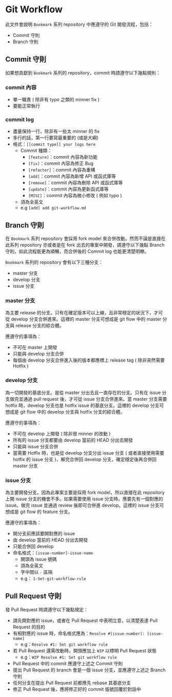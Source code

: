 # Git Workflow

此文件會說明 `Bookmark` 系列 repository 中應遵守的 Git 開發流程，包括：

- Commit 守則
- Branch 守則

## Commit 守則

如果想貢獻到 `Bookmark` 系列的 repository，commit 時請遵守以下幾點規則：

### commit 內容

- 單一職責 ( 除非有 typo 之類的 minner fix )
- 要能正常執行

### commit log

- 盡量保持一行，除非有一些太 minner 的 fix
- 多行的話，第一行要寫最重要的 (或是大綱)
- 格式：`[[commit type]] your logs here`
  - Commit 種類：
    - `[feature]`：commit 內容為新功能
    - `[fix]`：commit 內容為修正 Bug
    - `[refactor]`：commit 內容為重構
    - `[add]`：commit 內容為新增 API 或函式庫等
    - `[remove]`：commit 內容為刪除 API 或函式庫等
    - `[update]`：commit 內容為更新函式庫等
    - `[MISC]`：commit 內容為微小修改 ( 例如 typo )
  - 須為全英文
  - e.g `[add] add git-workflow.md`

## Branch 守則

在 `Bookmark` 系列 repository 會採用 fork model 來合併改動。然而不論是直接在此系列 repository 亦或者是在 fork 出去的專案中開發，請遵守以下幾點 Branch 守則，如此流程能更為順暢，而合併後的 Commit log 也能更清楚明瞭。

 `Bookmark` 系列的 repository 會有以下三種分支：

- master 分支
- develop 分支
- issue 分支

### master 分支

為主要 release 的分支。只有在確定版本可以上線，且非常穩定的狀況下，才可從 develop 分支合併進來。這裡的 master 分支可想成是 git flow 中的 master 分支與 release 分支的綜合體。

應遵守的事項為：

- 不可在 master 上開發
- 只能與 develop 分支合併
- 每個由 develop 分支合併進入後的版本都應標上 release tag ( 除非突然需要 Hotfix )

### develop 分支

為一切開發的基底分支。是從 master 分出去且一直存在的分支。只有在 issue 分支做完並通過 pull request 後，才可從 issue 分支合併進來。當 master 分支需要 hotfix 時，develop 分支也是 hotfix issue 的基底分支。這裡的 develop 分支可想成是 git flow 中的 develop 分支與 hotfix 分支的綜合體。

應遵守的事項為：

- 不可在 develop 上開發 ( 除非很 minner 的改動 )
- 所有的 issue 分支都要由 develop 當前的 HEAD 分出去開發
- 只能與 issue 分支合併
- 當需要 Hotfix 時，也是從 develop 分支分出 issue 分支 ( 或者直接使用需要 hotfix 的 issue 分支 )，解完合併回 develop 分支，確定穩定後再合併回 master 分支

### issue 分支

為主要開發分支。因為此專案主要是採用 fork model，所以直接在此 repository 上開 issue 分支的機會不多。如果需要使用 issue 分支時，應要先有一個對應的 issue。做完 issue 並通過 review 後即可合併進 develop。這裡的 issue 分支可想成是 git flow 的 feature 分支。

應遵守的事項為：

- 開分支前應該要開對應的 issue
- 由 develop 當前的 HEAD 分出去開發
- 只能合併回 develop
- 命名格式：`[issue-number]-issue-name`
  - 開頭為 issue 號碼
  - 須為全英文
  - 字中間以 `-` 區隔
  - e.g： `1-Set-git-workflow-rule`

## Pull Request 守則

發 Pull Request 時請遵守以下幾點規定：

- 請先開對應的 issue，或者在 Pull Request 中表明立意，以清楚表達 Pull Request 的目的
- 有相對應的 issue 時，命名格式應為：`Resolve #[issue-number]: [issue-name]`
  - e.g：`Resolve #1: Set git workflow rule`
- 若 Pull Request 還需改動時，開頭應加上 `WIP` 以標明 Pull Request 狀態
  - e.g：`WIP Resolve #1: Set git workflow rule`
- Pull Request 中的 commit 應遵守上述之 Commit 守則
- 提出 Pull Request 的 branch 會是一個 issue 分支，並應遵守上述之 Branch 守則
- 任何分支在提出 Pull Request 前都應先 rebase 其基底分支
- 修正 Pull Request 後，應將修正好的 commit 版號回覆於對話中